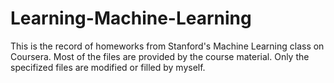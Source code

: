 # Learning-Machine-Learning
This is the record of homeworks from Stanford's Machine Learning class on Coursera.
Most of the files are provided by the course material. Only the specifized files are modified or filled by myself. 
